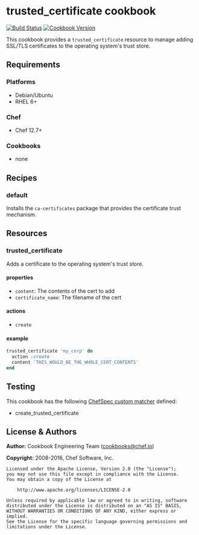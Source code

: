 # trusted_certificate cookbook

[![Build Status](https://travis-ci.org/chef-cookbooks/trusted_certificate.svg?branch=master)](https://travis-ci.org/chef-cookbooks/trusted_certificate) [![Cookbook Version](https://img.shields.io/cookbook/v/trusted_certificate.svg)](https://supermarket.chef.io/cookbooks/trusted_certificate)

This cookbook provides a `trusted_certificate` resource to manage adding SSL/TLS certificates to the operating system's trust store.

## Requirements

### Platforms

- Debian/Ubuntu
- RHEL 6+

### Chef

- Chef 12.7+

### Cookbooks

- none

## Recipes

### default

Installs the `ca-certificates` package that provides the certificate trust mechanism.

## Resources

### trusted_certificate

Adds a certificate to the operating system's trust store.

#### properties

- `content`: The contents of the cert to add
- `certificate_name`: The filename of the cert

#### actions

- `create`

#### example

```ruby
trusted_certificate 'my_corp' do
  action :create
  content 'THIS_WOULD_BE_THE_WHOLE_CERT_CONTENTS'
end
```

## Testing

This cookbook has the following [ChefSpec custom matcher](https://github.com/sethvargo/chefspec#packaging-custom-matchers) defined:

- create_trusted_certificate

## License & Authors

**Author:** Cookbook Engineering Team ([cookbooks@chef.io](mailto:cookbooks@chef.io))

**Copyright:** 2008-2016, Chef Software, Inc.

```
Licensed under the Apache License, Version 2.0 (the "License");
you may not use this file except in compliance with the License.
You may obtain a copy of the License at

    http://www.apache.org/licenses/LICENSE-2.0

Unless required by applicable law or agreed to in writing, software
distributed under the License is distributed on an "AS IS" BASIS,
WITHOUT WARRANTIES OR CONDITIONS OF ANY KIND, either express or implied.
See the License for the specific language governing permissions and
limitations under the License.
```
